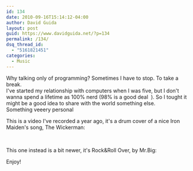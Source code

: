 ```yaml
---
id: 134
date: 2010-09-16T15:14:12-04:00
author: David Guida
layout: post
guid: https://www.davidguida.net/?p=134
permalink: /134/
dsq_thread_id:
  - "5161821451"
categories:
  - Music
---
```

Why talking only of programming? Sometimes I have to stop. To take a break.  
I've started my relationship with computers when I was five, but I don't wanna spend a lifetime as 100% nerd (98% is a good deal <img alt="" src="https://i1.wp.com/davideguida.netne.net/libs/fckeditor/editor/images/smiley/msn/wink_smile.gif?w=788" data-recalc-dims="1" /> ). So I tought it might be a good idea to share with the world something else.  
Something veeery personal <img alt="" src="https://i0.wp.com/davideguida.netne.net/libs/fckeditor/editor/images/smiley/msn/embaressed_smile.gif?w=788" data-recalc-dims="1" />

This is a video I've recorded a year ago, it's a drum cover of a nice Iron Maiden's song, The Wickerman:



&nbsp;

This one instead is a bit newer, it's Rock&Roll Over, by Mr.Big:



Enjoy!

<div class="post-details-footer-widgets">
</div>